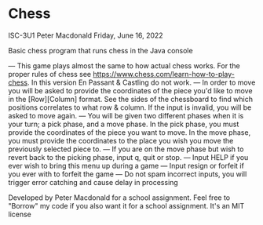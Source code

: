 # Chess

ISC-3U1
Peter Macdonald
Friday, June 16, 2022

Basic chess program that runs chess in the Java console

— This game plays almost the same to how actual chess works. For the proper rules of chess see https://www.chess.com/learn-how-to-play-chess. In this version En Passant & Castling do not work.
— In order to move you will be asked to provide the coordinates of the piece you'd like to move in the [Row][Column] format. See the sides of the chessboard to find which positions correlates to what row & column. If the input is invalid, you will be asked to move again.
— You will be given two different phases when it is your turn; a pick phase, and a move phase. In the pick phase, you must provide the coordinates of the piece you want to move. In the move phase, you must provide the coordinates to the place you wish you move the previously selected piece to.
  — If you are on the move phase but wish to revert back to the picking phase, input q, quit or stop.
— Input HELP if you ever wish to bring this menu up during a game
— Input resign or forfeit if you ever with to forfeit the game
— Do not spam incorrect inputs, you will trigger error catching and cause delay in processing


Developed by Peter Macdonald for a school assignment. Feel free to "Borrow" my code if you also want it for a school assignment. It's an MIT license
